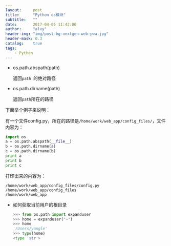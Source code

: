 ```yaml
---
layout:     post
title:      "Python os模块"
subtitle:   ""
date:       2017-04-05 11:42:00
author:     "alvy"
header-img: "img/post-bg-nextgen-web-pwa.jpg"
header-mask: 0.3
catalog:    true
tags:
    - Python
---
```


- os.path.abspath(path)

  返回`path `的绝对路径

- os.path.dirname(path)

  返回`path`所在的路径

下面举个例子来说明：

有一个文件config.py，所在的路径是`/home/work/web_app/config_files/`，文件内容为：

```python
import os
a = os.path.abspath(__file__)
b = os.path.dirname(a)
c = os.path.dirname(b)
print a
print b
print c
```

打印出来的内容为：

```shell
/home/work/web_app/config_files/config.py
/home/work/web_app/config_files
/home/work/web_app
```
- 如何获取当前用户的根目录  

  ```python
  >>> from os.path import expanduser
  >>> home = expanduser("~")
  >>> home
  '/Users/yangle'
  >>> type(home)
  <type 'str'>
  ```

  ​